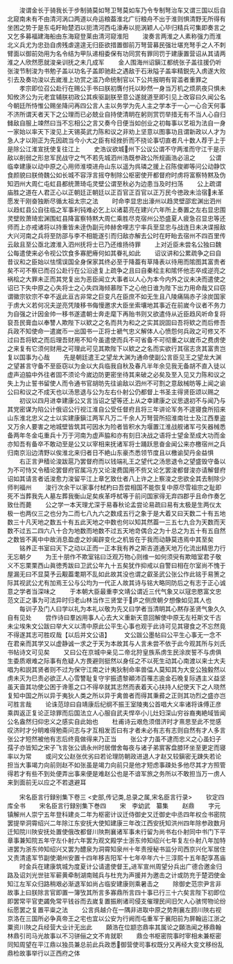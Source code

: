 <!-- { "loadSidebar": true } -->
　　浚谓金长于骑我长于步制骑莫如弩卫弩莫如车乃令专制弩治车又谓三国以后自北窥南未有不由清河涡口两道以舟运粮葢淮北广衍粮舟不出于淮则惧清野无所得有坐困之势于是东屯盱眙楚泗以扼清河西屯濠寿以扼涡颖人心毕归精兵可集即奏言之又乞多募福建海船由东海窥登莱由清河窥淮阳
　　浚奏言两淮之人素称强力而淮北义兵尤为忠劲自虏残虐遑遑无归臣欲措置御前万弩营募民强壮堪充弩手之人不刺臂面以御前効用为名令结为甲队递相委保有功同赏有罪同罚于建康置营诏从其请两淮之人欣然愿就浚亲训抚之未几成军
　　金人围海州诏鎭江都统张子盖往援仍听张浚节制浚为书勉子盖以功名子盖即驰赴之遇敌于石湫隘子盖率精鋭先入虏遂大败引去及奏功浚以去嵗淮上功赏之滥乃命统制官以下公共报眀有冐滥者重罪之
　　孝宗即位召公赴行在赐公手书曰朕初膺付托以眇然一身当万机之烦夙夜只惧未知攸济公为元老宜辅朕初政公其疾驱副朕至意公遂就道至即引见上改容曰久闻公名今朝廷所恃惟公赐坐降问再四公言人主以务学为先人主之学本于一心一心合天何事不济所谓天者天下之公理而已必兢业自持使清眀在躬则赏罚举措无有不当人心自归雠敌自服上竦然曰当不忘相公之言又奏今日便当如创业之初每事以艺祖为法自一身一家始以率天下浚见上天锡英武力陈和议之非劝上坚意以图事功且谓新政以人才为急人才以刚正为先因疏当今小大之臣有经挫折而不挠论事切直者凡十数人荐于上于是除公江淮宣抚使复往江上
　　史浩议欲城州下公议公谓不守两淮而守江干是示敌以削弱之形怠军民战守之气不若先城泗州浩既参政公所规画浩必沮之
　　公谓临幸建康以动中原之心用师淮堧进舟山东以遥为呉璘之援上召陈俊卿等问公动静饮食颜貌曰朕倚魏公如长城不容浮言摇夺制除公枢密使开都督府时虏将富察特黙及伪知泗州大周仁屯虹县都统萧琦屯灵壁公谓至秋必为边患当及时扫荡
　　公上疏谓庙胜之道在人君正心以正朝廷正朝廷以正百官正百官以正万民今徳政未洽宿未革愿发干刚奋独断尽循太祖太宗之法
　　时命李显忠出濠州以趋灵壁邵宏渊出泗州以趋虹县公自往临之军事利钝难必乞上以诸葛亮在建兴六年所上奏置之左右显忠围灵壁败萧琦宏渊围虹县降富察特黙大周仁乘胜尽克宿州公恐盛夏人疲急召显忠等还师而上亦戒诸将以持重皆未逹伪副元帅赫舍哩志宁率兵至显忠与战连日未决谍报敌大兴河南之兵将至防邵与李不相能遂引而归敌亦解去公时在盱眙去宿州不四百里传云敌且至公亟北渡淮入泗州抚将士已乃还维扬待罪
　　上对近臣未尝名公独曰魏公每遣使来必令视公饮食多寡肥瘠何如其眷礼如此
　　诏议讲和公累疏争之曰自昔议和之臣始以怯懦误国全身保家其终必至于降葢有草降表以待用而隂图其富贵者矣不可不察已而召公赴行在公沿途复上疏争之且曰自秦桧主和隂怀他志卒成逆亮之祸桧之大罪未正而其党复出为恶臣闻立大事者以人心为本今内外之议未决而遣使之诏已下失中原之心失将士之心失四海倾慕陛下之心他日谁为陛下出力用命哉又曰窃谓徽宗钦宗不幸不返此亘古非常之巨变凡在臣庶不如无生且八陵痛隔赤子涂炭国家于虏大义若何况夫逆亮凭陵移书侮慢邀求大臣坐索壤地其事近在前嵗今议者不务力为自强之计因金帅一移书遂遣朝士奔走麾下再贻书则又欲遣侍从近臣趋风听命复将裒吾民膏血以奉讐人欺陛下以欵之之名而共为和之之实其説固曰吾将欵之而后修吾兵政不知使命一遣嵗币一出国书一正将士褫气忠义解体人心愤怨何兵政之可修又不过曰吾将欵之而后理吾财用不知今虽遣使而兵不可省备不可彻重之以嵗币之费虏使之来复有它须何财用之可理此可见其欺陛下以欵之之名而实欲行其宿志贪其富贵岂复以国事为心哉
　　先是朝廷遣王之望龙大渊为通命使副公言臣见王之望龙大渊之望甚言守备不至臣窃以为金以大兵临我自秋及春凡半年余见我无备胡不直入徒以虚声迫脇中外往者固不须论今嵗边防更密坐待其来破之必矣及至入见又力陈和议之失上为止誓书留使人而令通书官胡昉先往谕敌以泗州不可割之意敌械昉等上闻之谕公曰和议之不成天也以汤思退与公为左右仆射公仍都督上书圣主得贤臣颂以赐之
　　初议以四月进幸建康公又言当诏之望等还上从之幸建康之议思退初不与闻乃与其党密谋为陷公计俄诏公行视江淮自公受任督府且将三年讲论军务不遑寝食所招来山东淮北忠义之士以实建康鎭江两军凡万二千余人万弩营所招淮南壮士及江西羣盗又万余人要害之地城壁皆筑其可因水为险者皆积水为堰置江淮战舰诸军弓矢器械悉备两年冬金屯重兵十万于河南为虚声脇和亦有刻日决战之语将士望金至成大功而金亦知吾有备卒不敢动至是公又以宰相来抚诸军将士踊跃思奋金闻公来亦檄宿州之兵归南京沿边清野以俟淮北来归者日不絶山东豪杰悉领节度且以檄谕契丹金益惧
　　右正言尹穑论浚跋扈乃罢督府而以钱端礼王之望代之汤思退令之望盛毁守备以为不可恃又令穑论罢督府官属冯方又论浚费国用不赀又论乞罢浚都督浚亦请解督府诏如其请言者诋浚愈力浚留平江上章乞致仕者八上许之上察浚之忠欲全其去制除少师判福州
　　浚行次余干以家事付栻杓曰吾尝相国不能恢复中原尽雪祖宗之耻即死不当葬我先人墓左葬我衡山足矣疾革呼栻等于前问国家得无弃四郡乎且命作奏乞致仕而薨
　　公之学一本天理尤深于易春秋论孟尝论易疏曰易有太极是生两仪太极一也两仪三之也分为二而七八九六之数成五行之象于是大着又曰天数二十有五地数三十凡天地之数五十有五此天地之中数也何以知其然葢一三五七九合为天数而天数不过五二四六八十合为地数而地数不过五天地竒偶合之为十总之为五十有五自然之数皆不离中中故消息盈虚之妙阖辟变化之机皆在于我而动静莫违焉中其至矣
　　铭养正书室曰天下之动以正而一正本我有养之斯吉道通天地万化流出精思力行无忘朝夕
　　为王十朋作不欺室铭曰泛观万物心则维一如何须臾有欺暗室君子敬义不忘栗栗西山眞徳秀跋曰卫武公年九十五矣犹作抑戒以自警曰相在尔室尚不愧于屋漏无曰不显莫予云觏葢耄期不乱如此故其没也谓之叡圣武公张公作此铭于易箦之际其视武公尤有加焉王公与公均为一代正人故其诗与铭大略同防后之有志于正心诚意之学者当深味之
　　于本朝大臣最重李文靖公谓近三代气象又以冦忠愍富文忠范文正之事为可法异时归老山林当作三贤堂于庐之侧庶朝夕想像如见其人也
　　每训子及门人曰学以礼为本礼以敬为先又曰学者当清眀其心黙存圣贤气象久久自有见处
　　尝作诗曰羣凶用事人心去大义重新天意回解使中原无左衽斯文千古未尘埃朱文公跋曰举大义以清中原此公平生心事也观于此诗可见其寝食之不忘然竟不得遂其志可胜叹哉【以后并文公语】
　　文公跋公墨帖曰公平生心事无一念不在君亲而其学又以虚静诚一求之于天为本故其与人言未尝不依于此今观其所与刘氏书帖诗文可见矣
　　又曰公在京城中亲见二帝北狩皇族系虏生民涂炭誓不与虏俱生委质艰难之际事有危疑人方畏避则挺然以身任之不以死生动其心南渡以来士大夫唱为和説其贤者则不过为保守江南之计夷狄制命率兽偪人莫知其为大变公独毅然以虏未灭为巳责必欲正人心雪讐耻复守宇振遗黎顚沛百罹志逾金石晚复际遇主义益坚虽天啬其功使公困于谗慝之口不得卒就其志然而表着天心扶持人纪使天下之人晓然复知中国之所以异于夷狄人类之所以异于禽兽者而得其秉彛之正则其功烈之盛亦岂可胜言哉
　　论诛范琼曰自靖康后纪纲不振王室陵夷公首唱大义率诸将诛傅正彦乘舆返正复论正琼罪而后国法立人心服自武夫悍卒小儿灶妇深山穷谷裔夷絶域皆闻公名盎然归仰忠义之感实自此始也
　　杜甫诗云艰危须借济时才熹思至此不觉感叹济时才分眀难得勉斋问志与才互相发否曰有才者未必有志有志则自然有才人多言张公才短然被他有志后终竟做得来乃正当
　　张公才力虽不逮而忠义之心虽妇子孺子亦皆知之宋子飞言张公谪永州时居僧舍每夜与诸子弟賔客盘膝环坐至更定而寝率以为常
　　或问文公赵张优劣曰若论理防朝政进退人才赵又较鎭密无踈失若论担当大事竭力向前则赵不如张虽是竭力向前只是他才短虑事疎处多他尽其才方照管得若才有些不到处便弄出事来便是难赵公也是不谙军旅之务所以不敢担当万一虏人来到面前无以应之不若退避耳















　　宋名臣言行録别集下卷三
<史部,传记类,总录之属,宋名臣言行录>
　　钦定四库全书
　　宋名臣言行録别集下巻四
　　宋　李幼武　纂集
　　赵鼎
　　字元镇解州人崇宁五年登科建炎二年为枢密计议迁侍御史又迁御史中丞四年权佥书密院罢提举洞霄绍兴二年除江东安抚大使知建康三年改江西安抚知洪州四年除参政数月迁知院川陜安抚处置使俄改都督川陜荆襄诸军事未行留为尚书右仆射同中书门下平章事兼知院五年守左仆射六年罢为观文殿学士浙东帅知绍兴七年复左仆射八年加特进罢为浙东帅知绍兴又罢为醴泉为洞霄知泉州十年责授秘书监分司西京兴化军居住又责清逺军节副使潮州安置十四年移吉阳军十七年卒年六十三淳熙十五年配享髙庙
　　时金兵在建康筑城为度夏计公请遣使督王进军宣州周望分兵出广德合邀金归路及诏刘光世驻军蕲黄牵制湖南贼兵与杜充为声援并为邀击之计或防充于楚泗使金知江左军众归路稍艰必渐退军如尚占临安建康则乘暑击之
　　除御史范宗尹言非故事上曰朕除言官即置一簿攷其所言多寡鼎所言四十事已行三十六矣言陛下初即位即罢常平官吏蠲免常平钱谷而去嵗复置振刷诸司侵支催理民间旧欠人心骇愕物论纷纭愿罢之复置平粜之法
　　公言呉越介在一隅非进取中原之势荆襄左顾川陜右视京洛在三国所必争真帝王之宅也宜以公安为行阙而屯重军于襄阳前为屏翰运江浙之粟资川陜之兵经营大业计无出此
　　頥浩在位颛恣鼎率其属论之頥浩闻之移鼎翰林鼎引司马光故事以不习骈俪之文不肯就职
　　鼎佥书枢密院事时宰相未兼枢密同知周望在平江鼎以独员兼总前此兵政悉御营使司事权既分又再经大变文移纷乱鼎检故事举行以正西府之体
